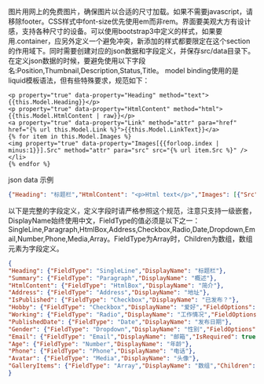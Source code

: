 图片用网上的免费图片，确保图片以合适的尺寸加载。如果不需要javascript，请移除footer。CSS样式中font-size优先使用em而非rem。界面要美观大方有设计感，支持各种尺寸的设备。可以使用bootstrap3中定义的样式，如果要用.container，应另外定义一个避免冲突，新添加的样式都要限定在这个section的作用域下。同时需要创建对应的json数据和字段定义，并保存src/data目录下。在定义json数据的时候，要避免使用以下字段名:Position,Thumbnail,Description,Status,Title。
model binding使用的是liquid模板语法，但有些特殊要求，规范如下：
``` src/templates/tpl.liquid
<p property="true" data-property="Heading" method="text">{{this.Model.Heading}}</p>
<p property="true" data-property="HtmlContent" method="html">{{this.Model.HtmlContent | raw}}</p>
<a property="true" data-property="Link" method="attr" para="href" href="{% url this.Model.Link %}">{{this.Model.LinkText}}</a>
{% for item in this.Model.Images %}
<img property="true" data-property="Images[{{forloop.index | minus:1}}].Src" method="attr" para="src" src="{% url item.Src %}" />
</li>
{% endfor %}
```
json data 示例
``` src/data/tpl.json
{"Heading": "标题栏","HtmlContent": "<p>Html text</p>","Images": [{"Src": "https://images.unsplash.com/photo-xxx?w=500&q=80"}]}
```
以下是完整的字段定义，定义字段时请严格参照这个规范，注意只支持一级嵌套，DisplayName始终使用中文，FieldType的值必须是以下之一：SingleLine,Paragraph,HtmlBox,Address,Checkbox,Radio,Date,Dropdown,Email,Number,Phone,Media,Array。FieldType为Array时，Children为数组，数组元素为字段定义。
``` src/data/tpl.def.json
{
"Heading": {"FieldType": "SingleLine","DisplayName": "标题栏"},
"Summary": {"FieldType": "Paragraph","DisplayName": "概述"},
"HtmlContent": {"FieldType": "HtmlBox","DisplayName": "简介"},
"Address": {"FieldType": "Address","DisplayName": "地址"},
"IsPublished": {"FieldType": "Checkbox","DisplayName": "已发布？"},
"Hobby": {"FieldType": "Checkbox","DisplayName": "爱好","FieldOptions": [{"DisplayText": "看书","Value": "1"},{"DisplayText": "看电影","Value": "2"}]},
"Working": {"FieldType": "Radio","DisplayName": "工作情况","FieldOptions": [{"DisplayText": "在职","Value": "1"},{"DisplayText": "自由职业","Value": "2"}]},
"PublishedDate": {"FieldType": "Date","DisplayName": "发布日期"},
"Gender": {"FieldType": "Dropdown","DisplayName": "性别","FieldOptions": [{"DisplayText": "男","Value": "1"},{"DisplayText": "女","Value": "2"}]},
"Email": {"FieldType": "Email","DisplayName": "邮箱","IsRequired": true},
"Age": {"FieldType": "Number","DisplayName": "年龄"},
"Phone": {"FieldType": "Phone","DisplayName": "电话"},
"Avatar": {"FieldType": "Media","DisplayName": "头像"},
"GalleryItems": {"FieldType": "Array","DisplayName": "数组","Children": [{"Src": {"FieldType": "Media","DisplayName": "图片","IsRequired": true},"Description": {"FieldType": "Paragraph","DisplayName": "描述"} }]}
}
```